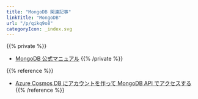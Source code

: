 ```yaml
---
title: "MongoDB 関連記事"
linkTitle: "MongoDB"
url: "/p/qikq9o8"
categoryIcon: _index.svg
---
```


{{% private %}}
- [MongoDB 公式マニュアル](https://docs.mongodb.com/manual/)
{{% /private %}}

{{% reference %}}
- [Azure Cosmos DB にアカウントを作って MongoDB API でアクセスする](/p/cd9bg3x)
{{% /reference %}}


